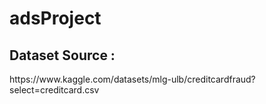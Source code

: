 # adsProject

<h2>Dataset Source : </h2>
<p>https://www.kaggle.com/datasets/mlg-ulb/creditcardfraud?select=creditcard.csv</p>
